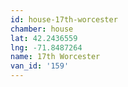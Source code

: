 ```yaml
---
id: house-17th-worcester
chamber: house
lat: 42.2436559
lng: -71.8487264
name: 17th Worcester
van_id: '159'
---
```

